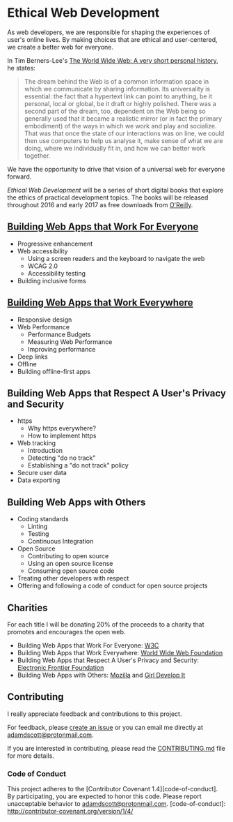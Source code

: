 # Ethical Web Development

As web developers, we are responsible for shaping the experiences of user's online lives. By making choices that are ethical and user-centered, we create a better web for everyone.

In Tim Berners-Lee's [The World Wide Web: A very short personal history](https://www.w3.org/People/Berners-Lee/ShortHistory.html), he states:

> The dream behind the Web is of a common information space in which we communicate by sharing information. Its universality is essential: the fact that a hypertext link can point to anything, be it personal, local or global, be it draft or highly polished. There was a second part of the dream, too, dependent on the Web being so generally used that it became a realistic mirror (or in fact the primary embodiment) of the ways in which we work and play and socialize. That was that once the state of our interactions was on line, we could then use computers to help us analyse it, make sense of what we are doing, where we individually fit in, and how we can better work together.

We have the opportunity to drive that vision of a universal web for everyone forward.

_Ethical Web Development_ will be a series of short digital books that explore the ethics of practical development topics. The books will be released throughout 2016 and early 2017 as free downloads from [O'Reilly](http://www.oreilly.com/).

## [Building Web Apps that Work For Everyone](web-apps-for-everyone/README.md)

- Progressive enhancement
- Web accessibility
  - Using a screen readers and the keyboard to navigate the web
  - WCAG 2.0
  - Accessibility testing
- Building inclusive forms

## [Building Web Apps that Work Everywhere](web-apps-that-work-everywhere/README.md)

- Responsive design
- Web Performance
  - Performance Budgets
  - Measuring Web Performance
  - Improving performance
- Deep links
- Offline
- Building offline-first apps

## Building Web Apps that Respect A User's Privacy and Security

- https
  - Why https everywhere?
  - How to implement https
- Web tracking
  - Introduction
  - Detecting "do no track"
  - Establishing a "do not track" policy
- Secure user data
- Data exporting

## Building Web Apps with Others

- Coding standards
  - Linting
  - Testing
  - Continuous Integration
- Open Source
  - Contributing to open source
  - Using an open source license
  - Consuming open source code
- Treating other developers with respect
- Offering and following a code of conduct for open source projects

## Charities

For each title I will be donating 20% of the proceeds to a charity that promotes and encourages the open web.

- Building Web Apps that Work For Everyone: [W3C](https://www.w3.org/support/)
- Building Web Apps that Work Everywhere: [World Wide Web Foundation](http://webfoundation.org/)
- Building Web Apps that Respect A User's Privacy and Security: [Electronic Frontier Foundation](https://www.eff.org/)
- Building Web Apps with Others: [Mozilla](https://www.mozilla.org/en-US/) and [Girl Develop It](https://www.girldevelopit.com/)

## Contributing

I really appreciate feedback and contributions to this project.

For feedback, please [create an issue](https://github.com/ascott1/ethical-web-dev/issues) or you can email me directly at [adamdscott@protonmail.com](mailto:adamdscott@protonmail.com).

If you are interested in contributing, please read the [CONTRIBUTING.md](https://github.com/ascott1/ethical-web-dev/blob/master/CONTRIBUTING.md) file for more details.

### Code of Conduct

This project adheres to the [Contributor Covenant 1.4][code-of-conduct]. By participating, you are expected to honor this code. Please report unacceptable behavior to adamdscott@protonmail.com.
[code-of-conduct]: http://contributor-covenant.org/version/1/4/
